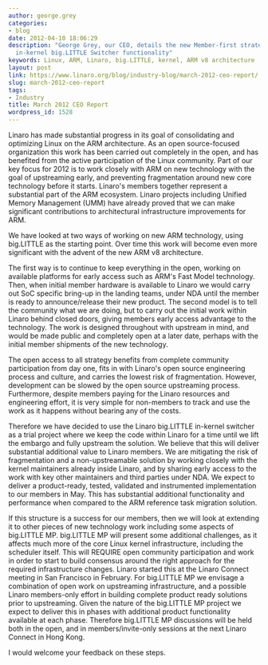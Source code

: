 ```yaml
---
author: george.grey
categories:
- blog
date: 2012-04-10 18:06:29
description: "George Grey, our CEO, details the new Member-first strategy with Linaro\xE2\x80\x99s
  in-kernel big.LITTLE Switcher functionality"
keywords: Linux, ARM, Linaro, big.LITTLE, kernel, ARM v8 architecture
layout: post
link: https://www.linaro.org/blog/industry-blog/march-2012-ceo-report/
slug: march-2012-ceo-report
tags:
- Industry
title: March 2012 CEO Report
wordpress_id: 1528
---
```


Linaro has made substantial progress in its goal of consolidating and optimizing Linux on the ARM architecture. As an open source-focused organization this work has been carried out completely in the open, and has benefited from the active participation of the Linux community. Part of our key focus for 2012 is to work closely with ARM on new technology with the goal of upstreaming early, and preventing fragmentation around new core technology before it starts. Linaro's members together represent a substantial part of the ARM ecosystem. Linaro projects including Unified Memory Management (UMM) have already proved that we can make significant contributions to architectural infrastructure improvements for ARM.

We have looked at two ways of working on new ARM technology, using big.LITTLE as the starting point. Over time this work will become even more significant with the advent of the new ARM v8 architecture.

The first way is to continue to keep everything in the open, working on available platforms for early access such as ARM's Fast Model technology. Then, when initial member hardware is available to Linaro we would carry out SoC specific bring-up in the landing teams, under NDA until the member is ready to announce/release their new product. The second model is to tell the community what we are doing, but to carry out the initial work within Linaro behind closed doors, giving members early access advantage to the technology. The work is designed throughout with upstream in mind, and would be made public and completely open at a later date, perhaps with the initial member shipments of the new technology.

The open access to all strategy benefits from complete community participation from day one, fits in with Linaro's open source engineering process and culture, and carries the lowest risk of fragmentation. However, development can be slowed by the open source upstreaming process. Furthermore, despite members paying for the Linaro resources and engineering effort, it is very simple for non-members to track and use the work as it happens without bearing any of the costs.

Therefore we have decided to use the Linaro big.LITTLE in-kernel switcher as a trial project where we keep the code within Linaro for a time until we lift the embargo and fully upstream the solution. We believe that this will deliver substantial additional value to Linaro members. We are mitigating the risk of fragmentation and a non-upstreamable solution by working closely with the kernel maintainers already inside Linaro, and by sharing early access to the work with key other maintainers and third parties under NDA. We expect to deliver a product-ready, tested, validated and instrumented implementation to our members in May. This has substantial additional functionality and performance when compared to the ARM reference task migration solution.

If this structure is a success for our members, then we will look at extending it to other pieces of new technology work including some aspects of big.LITTLE MP. big.LITTLE MP will present some additional challenges, as it affects much more of the core Linux kernel infrastructure, including the scheduler itself. This will REQUIRE open community participation and work in order to start to build consensus around the right approach for the required infrastructure changes. Linaro started this at the Linaro Connect meeting in San Francisco in February. For big.LITTLE MP we envisage a combination of open work on upstreaming infrastructure, and a possible Linaro members-only effort in building complete product ready solutions prior to upstreaming. Given the nature of the big.LITTLE MP project we expect to deliver this in phases with additional product functionality available at each phase. Therefore big.LITTLE MP discussions will be held both in the open, and in members/invite-only sessions at the next Linaro Connect in Hong Kong.

I would welcome your feedback on these steps.